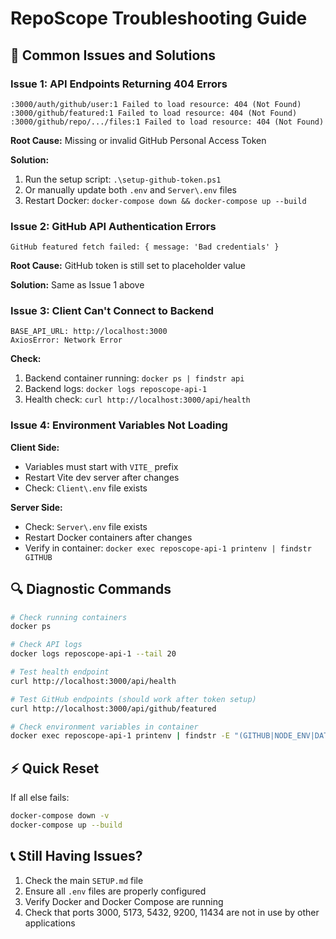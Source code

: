 # RepoScope Troubleshooting Guide

## 🚨 Common Issues and Solutions

### Issue 1: API Endpoints Returning 404 Errors
```
:3000/auth/github/user:1 Failed to load resource: 404 (Not Found)
:3000/github/featured:1 Failed to load resource: 404 (Not Found)  
:3000/github/repo/.../files:1 Failed to load resource: 404 (Not Found)
```

**Root Cause:** Missing or invalid GitHub Personal Access Token

**Solution:**
1. Run the setup script: `.\setup-github-token.ps1`
2. Or manually update both `.env` and `Server\.env` files
3. Restart Docker: `docker-compose down && docker-compose up --build`

### Issue 2: GitHub API Authentication Errors
```
GitHub featured fetch failed: { message: 'Bad credentials' }
```

**Root Cause:** GitHub token is still set to placeholder value

**Solution:** Same as Issue 1 above

### Issue 3: Client Can't Connect to Backend
```
BASE_API_URL: http://localhost:3000
AxiosError: Network Error
```

**Check:**
1. Backend container running: `docker ps | findstr api`
2. Backend logs: `docker logs reposcope-api-1`
3. Health check: `curl http://localhost:3000/api/health`

### Issue 4: Environment Variables Not Loading

**Client Side:**
- Variables must start with `VITE_` prefix
- Restart Vite dev server after changes
- Check: `Client\.env` file exists

**Server Side:**
- Check: `Server\.env` file exists  
- Restart Docker containers after changes
- Verify in container: `docker exec reposcope-api-1 printenv | findstr GITHUB`

## 🔍 Diagnostic Commands

```bash
# Check running containers
docker ps

# Check API logs
docker logs reposcope-api-1 --tail 20

# Test health endpoint
curl http://localhost:3000/api/health

# Test GitHub endpoints (should work after token setup)
curl http://localhost:3000/api/github/featured

# Check environment variables in container
docker exec reposcope-api-1 printenv | findstr -E "(GITHUB|NODE_ENV|DATABASE)"
```

## ⚡ Quick Reset

If all else fails:
```bash
docker-compose down -v
docker-compose up --build
```

## 📞 Still Having Issues?

1. Check the main `SETUP.md` file
2. Ensure all `.env` files are properly configured
3. Verify Docker and Docker Compose are running
4. Check that ports 3000, 5173, 5432, 9200, 11434 are not in use by other applications
